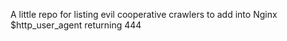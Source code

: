 A little repo for listing evil cooperative crawlers to add into Nginx $http_user_agent returning 444
